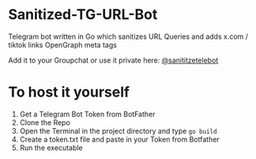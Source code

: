 # Sanitized-TG-URL-Bot
Telegram bot written in Go which sanitizes URL Queries and adds x.com / tiktok links OpenGraph meta tags

Add it to your Groupchat or use it private here: [@sanititzetelebot](https://t.me/sanititzetelebot)

# To host it yourself
1. Get a Telegram Bot Token from BotFather
2. Clone the Repo
3. Open the Terminal in the project directory and type `go build`
4. Create a token.txt file and paste in your Token from Botfather
5. Run the executable
